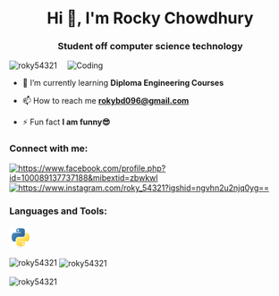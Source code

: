<h1 align="center">Hi 👋, I'm Rocky Chowdhury</h1>
<h3 align="center">Student off computer science technology</h3>
<img align="right" alt="Coding" width="400" src="https://media.tenor.com/rePDfDWO3XoAAAAd/hacking.gif">
<p align="left"> <img src="https://komarev.com/ghpvc/?username=roky54321&label=Profile%20views&color=0e75b6&style=flat" alt="roky54321" /> </p>

- 🌱 I’m currently learning **Diploma Engineering Courses**

- 📫 How to reach me **rokybd096@gmail.com**

- ⚡ Fun fact **I am funny😎**

<h3 align="left">Connect with me:</h3>
<p align="left">
<a href="https://fb.com/https://www.facebook.com/profile.php?id=100089137737188&mibextid=zbwkwl" target="blank"><img align="center" src="https://raw.githubusercontent.com/rahuldkjain/github-profile-readme-generator/master/src/images/icons/Social/facebook.svg" alt="https://www.facebook.com/profile.php?id=100089137737188&mibextid=zbwkwl" height="30" width="40" /></a>
<a href="https://instagram.com/https://www.instagram.com/roky_54321?igshid=ngvhn2u2njq0yg==" target="blank"><img align="center" src="https://raw.githubusercontent.com/rahuldkjain/github-profile-readme-generator/master/src/images/icons/Social/instagram.svg" alt="https://www.instagram.com/roky_54321?igshid=ngvhn2u2njq0yg==" height="30" width="40" /></a>
</p>

<h3 align="left">Languages and Tools:</h3>
<p align="left"> <a href="https://www.python.org" target="_blank" rel="noreferrer"> <img src="https://raw.githubusercontent.com/devicons/devicon/master/icons/python/python-original.svg" alt="python" width="40" height="40"/> </a> </p>

<p><img align="left" src="https://github-readme-stats.vercel.app/api/top-langs?username=roky54321&show_icons=true&locale=en&layout=compact" alt="roky54321" /></p>

<p>&nbsp;<img align="center" src="https://github-readme-stats.vercel.app/api?username=roky54321&show_icons=true&locale=en" alt="roky54321" /></p>

<p><img align="center" src="https://github-readme-streak-stats.herokuapp.com/?user=roky54321&" alt="roky54321" /></p>
